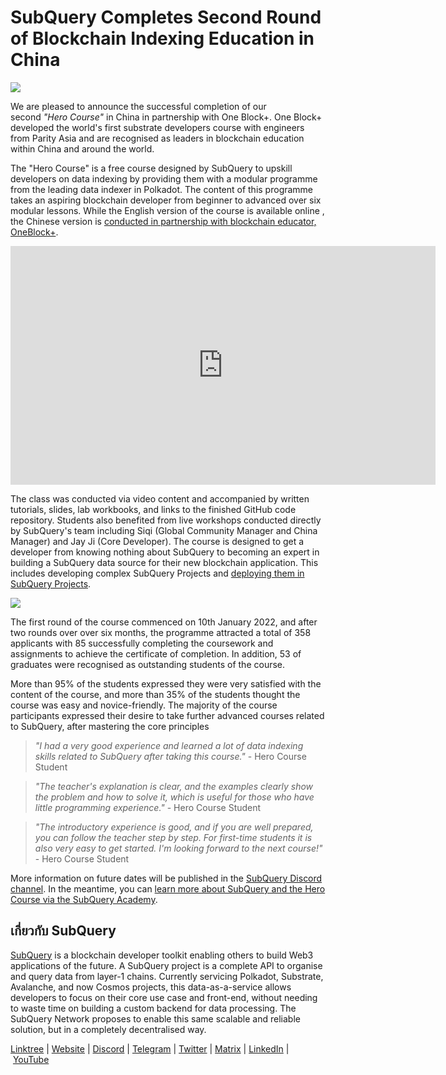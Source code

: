 # SubQuery Completes Second Round of Blockchain Indexing Education in China

![](https://miro.medium.com/max/1400/0*WIzKH6w9LEvHG7vg)

We are pleased to announce the successful completion of our second *"Hero Course"* in China in partnership with One Block+. One Block+ developed the world's first substrate developers course with engineers from Parity Asia and are recognised as leaders in blockchain education within China and around the world.

The "Hero Course" is a free course designed by SubQuery to upskill developers on data indexing by providing them with a modular programme from the leading data indexer in Polkadot. The content of this programme takes an aspiring blockchain developer from beginner to advanced over six modular lessons. While the English version of the course is available online , the Chinese version is [conducted in partnership with blockchain educator, OneBlock+](./20220308-oneblock-education.md).

<iframe width="680" height="382" src="https://www.youtube.com/embed/H-cEUbXIolo" title="YouTube video player" frameborder="0" allow="accelerometer; autoplay; clipboard-write; encrypted-media; gyroscope; picture-in-picture" allowfullscreen></iframe>

The class was conducted via video content and accompanied by written tutorials, slides, lab workbooks, and links to the finished GitHub code repository. Students also benefited from live workshops conducted directly by SubQuery's team including Siqi (Global Community Manager and China Manager) and Jay Ji (Core Developer). The course is designed to get a developer from knowing nothing about SubQuery to becoming an expert in building a SubQuery data source for their new blockchain application. This includes developing complex SubQuery Projects and [deploying them in SubQuery Projects](https://project.subquery.network/).

![](https://miro.medium.com/max/1400/0*1TtUi2eeuWVr2dg8)

The first round of the course commenced on 10th January 2022, and after two rounds over over six months, the programme attracted a total of 358 applicants with 85 successfully completing the coursework and assignments to achieve the certificate of completion. In addition, 53 of graduates were recognised as outstanding students of the course.

More than 95% of the students expressed they were very satisfied with the content of the course, and more than 35% of the students thought the course was easy and novice-friendly. The majority of the course participants expressed their desire to take further advanced courses related to SubQuery, after mastering the core principles

> *"I had a very good experience and learned a lot of data indexing skills related to SubQuery after taking this course."* - Hero Course Student

> *"The teacher's explanation is clear, and the examples clearly show the problem and how to solve it, which is useful for those who have little programming experience."* - Hero Course Student

> *"The introductory experience is good, and if you are well prepared, you can follow the teacher step by step. For first-time students it is also very easy to get started. I'm looking forward to the next course!"* - Hero Course Student

More information on future dates will be published in the [SubQuery Discord channel](https://discord.com/invite/78zg8aBSMG). In the meantime, you can [learn more about SubQuery and the Hero Course via the SubQuery Academy](https://subquery.coassemble.com/unlock/dOKZW6O#/).

## เกี่ยวกับ SubQuery

[SubQuery](https://subquery.network/) is a blockchain developer toolkit enabling others to build Web3 applications of the future. A SubQuery project is a complete API to organise and query data from layer-1 chains. Currently servicing Polkadot, Substrate, Avalanche, and now Cosmos projects, this data-as-a-service allows developers to focus on their core use case and front-end, without needing to waste time on building a custom backend for data processing. The SubQuery Network proposes to enable this same scalable and reliable solution, but in a completely decentralised way.

​​[Linktree](https://linktr.ee/subquerynetwork) | [Website](https://subquery.network/) | [Discord](https://discord.com/invite/78zg8aBSMG) | [Telegram](https://t.me/subquerynetwork) | [Twitter](https://twitter.com/subquerynetwork) | [Matrix](https://matrix.to/#/#subquery:matrix.org) | [LinkedIn](https://www.linkedin.com/company/subquery) | [YouTube](https://www.youtube.com/channel/UCi1a6NUUjegcLHDFLr7CqLw)
